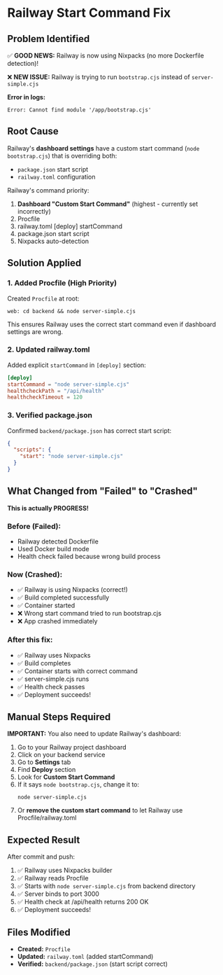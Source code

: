 # Railway Start Command Fix

## Problem Identified

✅ **GOOD NEWS:** Railway is now using Nixpacks (no more Dockerfile detection)!

❌ **NEW ISSUE:** Railway is trying to run `bootstrap.cjs` instead of `server-simple.cjs`

**Error in logs:**
```
Error: Cannot find module '/app/bootstrap.cjs'
```

## Root Cause

Railway's **dashboard settings** have a custom start command (`node bootstrap.cjs`) that is overriding both:
- `package.json` start script
- `railway.toml` configuration

Railway's command priority:
1. **Dashboard "Custom Start Command"** (highest - currently set incorrectly)
2. Procfile
3. railway.toml [deploy] startCommand
4. package.json start script
5. Nixpacks auto-detection

## Solution Applied

### 1. Added Procfile (High Priority)

Created `Procfile` at root:
```
web: cd backend && node server-simple.cjs
```

This ensures Railway uses the correct start command even if dashboard settings are wrong.

### 2. Updated railway.toml

Added explicit `startCommand` in `[deploy]` section:
```toml
[deploy]
startCommand = "node server-simple.cjs"
healthcheckPath = "/api/health"
healthcheckTimeout = 120
```

### 3. Verified package.json

Confirmed `backend/package.json` has correct start script:
```json
{
  "scripts": {
    "start": "node server-simple.cjs"
  }
}
```

## What Changed from "Failed" to "Crashed"

**This is actually PROGRESS!**

### Before (Failed):
- Railway detected Dockerfile
- Used Docker build mode
- Health check failed because wrong build process

### Now (Crashed):
- ✅ Railway is using Nixpacks (correct!)
- ✅ Build completed successfully
- ✅ Container started
- ❌ Wrong start command tried to run bootstrap.cjs
- ❌ App crashed immediately

### After this fix:
- ✅ Railway uses Nixpacks
- ✅ Build completes
- ✅ Container starts with correct command
- ✅ server-simple.cjs runs
- ✅ Health check passes
- ✅ Deployment succeeds!

## Manual Steps Required

**IMPORTANT:** You also need to update Railway's dashboard:

1. Go to your Railway project dashboard
2. Click on your backend service
3. Go to **Settings** tab
4. Find **Deploy** section
5. Look for **Custom Start Command**
6. If it says `node bootstrap.cjs`, change it to:
   ```
   node server-simple.cjs
   ```
7. Or **remove the custom start command** to let Railway use Procfile/railway.toml

## Expected Result

After commit and push:
1. ✅ Railway uses Nixpacks builder
2. ✅ Railway reads Procfile
3. ✅ Starts with `node server-simple.cjs` from backend directory
4. ✅ Server binds to port 3000
5. ✅ Health check at /api/health returns 200 OK
6. ✅ Deployment succeeds!

## Files Modified

- **Created:** `Procfile`
- **Updated:** `railway.toml` (added startCommand)
- **Verified:** `backend/package.json` (start script correct)

